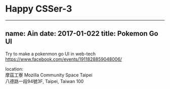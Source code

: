# Happy CSSer-3
---
name: Ain
date: 2017-01-022
title: Pokemon Go UI
---
Try to make a pokenmon go UI in web-tech
https://www.facebook.com/events/1911828859048006/

location:  
摩茲工寮 Mozilla Community Space Taipei  
八德路一段94號3F, Taipei, Taiwan 100
